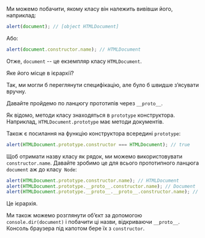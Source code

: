 
Ми можемо побачити, якому класу він належить вивівши його, наприклад:

```js run
alert(document); // [object HTMLDocument]
```

Або:

```js run
alert(document.constructor.name); // HTMLDocument
```

Отже, `document` -- це екземпляр класу `HTMLDocument`.

Яке його місце в ієрархії?

Так, ми могли б переглянути специфікацію, але було б швидше з’ясувати вручну.

Давайте пройдемо по ланцюгу прототипів через `__proto__`.

Як відомо, методи класу знаходяться в `prototype` конструктора. Наприклад, `HTMLDocument.prototype` має методи документів.

Також є посилання на функцію конструктора всередині `prototype`:

```js run
alert(HTMLDocument.prototype.constructor === HTMLDocument); // true
```

Щоб отримати назву класу як рядок, ми можемо використовувати `constructor.name`. Давайте зробимо це для всього прототипного ланцюга `document` аж до класу` Node`:

```js run
alert(HTMLDocument.prototype.constructor.name); // HTMLDocument
alert(HTMLDocument.prototype.__proto__.constructor.name); // Document
alert(HTMLDocument.prototype.__proto__.__proto__.constructor.name); // Node
```

Це ієрархія.

Ми також можемо розглянути об’єкт за допомогою `console.dir(document)` і побачити ці назви, відкриваючи `__proto__`. Консоль браузера під капотом бере їх з `constructor`.
